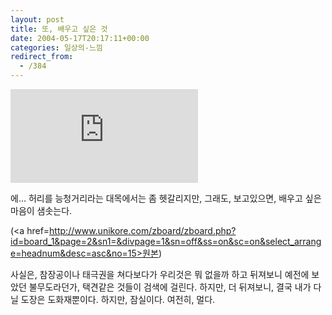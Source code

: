 ```yaml
---
layout: post
title: 또, 배우고 싶은 것
date: 2004-05-17T20:17:11+00:00
categories: 일상의-느낌
redirect_from:
  - /384
---
```


<embed src=http://www.taekkyonkorea.com/data/pds/2001/tk200106182.asf autostart=false>

에... 허리를 능청거리라는 대목에서는 좀 헷갈리지만, 그래도, 보고있으면, 배우고 싶은 마음이 샘솟는다.

(<a href=http://www.unikore.com/zboard/zboard.php?id=board_1&page=2&sn1=&divpage=1&sn=off&ss=on&sc=on&select_arrange=headnum&desc=asc&no=15>원본</a>)

사실은, 참장공이나 태극권을 쳐다보다가 우리것은 뭐 없을까 하고 뒤져보니 예전에 보았던 불무도라던가, 택견같은 것들이 검색에 걸린다. 하지만, 더 뒤져보니, 결국 내가 다닐 도장은 도화재뿐이다. 하지만, 잠실이다. 여전히, 멀다.
<div id=comments>
</div>

